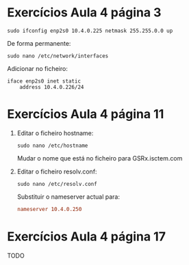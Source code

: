 # Exercícios Aula 4 página 3
```shell
sudo ifconfig enp2s0 10.4.0.225 netmask 255.255.0.0 up
``` 

De forma permanente:
```shell
sudo nano /etc/network/interfaces
```

Adicionar no ficheiro:
```interfaces
iface enp2s0 inet static
	address 10.4.0.226/24
```


# Exercícios Aula 4 página 11
1. Editar o ficheiro hostname:
    ```shell
    sudo nano /etc/hostname
    ```

    Mudar o nome que está no ficheiro para GSRx.isctem.com

2. Editar o ficheiro resolv.conf:
    ```shell
    sudo nano /etc/resolv.conf
    ```

    Substituir o nameserver actual para:
    ```resolv.conf
    nameserver 10.4.0.250
    ```

# Exercícios Aula 4 página 17

TODO
